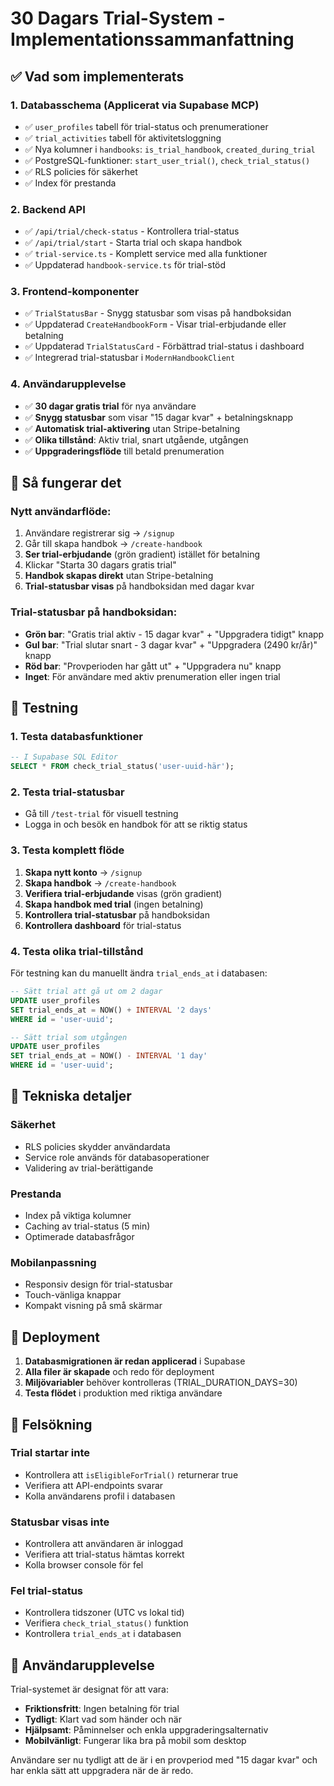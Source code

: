 # 30 Dagars Trial-System - Implementationssammanfattning

## ✅ Vad som implementerats

### 1. Databasschema (Applicerat via Supabase MCP)
- ✅ `user_profiles` tabell för trial-status och prenumerationer
- ✅ `trial_activities` tabell för aktivitetsloggning
- ✅ Nya kolumner i `handbooks`: `is_trial_handbook`, `created_during_trial`
- ✅ PostgreSQL-funktioner: `start_user_trial()`, `check_trial_status()`
- ✅ RLS policies för säkerhet
- ✅ Index för prestanda

### 2. Backend API
- ✅ `/api/trial/check-status` - Kontrollera trial-status
- ✅ `/api/trial/start` - Starta trial och skapa handbok
- ✅ `trial-service.ts` - Komplett service med alla funktioner
- ✅ Uppdaterad `handbook-service.ts` för trial-stöd

### 3. Frontend-komponenter
- ✅ `TrialStatusBar` - Snygg statusbar som visas på handboksidan
- ✅ Uppdaterad `CreateHandbookForm` - Visar trial-erbjudande eller betalning
- ✅ Uppdaterad `TrialStatusCard` - Förbättrad trial-status i dashboard
- ✅ Integrerad trial-statusbar i `ModernHandbookClient`

### 4. Användarupplevelse
- ✅ **30 dagar gratis trial** för nya användare
- ✅ **Snygg statusbar** som visar "15 dagar kvar" + betalningsknapp
- ✅ **Automatisk trial-aktivering** utan Stripe-betalning
- ✅ **Olika tillstånd**: Aktiv trial, snart utgående, utgången
- ✅ **Uppgraderingsflöde** till betald prenumeration

## 🎯 Så fungerar det

### Nytt användarflöde:
1. Användare registrerar sig → `/signup`
2. Går till skapa handbok → `/create-handbook`
3. **Ser trial-erbjudande** (grön gradient) istället för betalning
4. Klickar "Starta 30 dagars gratis trial"
5. **Handbok skapas direkt** utan Stripe-betalning
6. **Trial-statusbar visas** på handboksidan med dagar kvar

### Trial-statusbar på handboksidan:
- **Grön bar**: "Gratis trial aktiv - 15 dagar kvar" + "Uppgradera tidigt" knapp
- **Gul bar**: "Trial slutar snart - 3 dagar kvar" + "Uppgradera (2490 kr/år)" knapp  
- **Röd bar**: "Provperioden har gått ut" + "Uppgradera nu" knapp
- **Inget**: För användare med aktiv prenumeration eller ingen trial

## 🧪 Testning

### 1. Testa databasfunktioner
```sql
-- I Supabase SQL Editor
SELECT * FROM check_trial_status('user-uuid-här');
```

### 2. Testa trial-statusbar
- Gå till `/test-trial` för visuell testning
- Logga in och besök en handbok för att se riktig status

### 3. Testa komplett flöde
1. **Skapa nytt konto** → `/signup`
2. **Skapa handbok** → `/create-handbook`
3. **Verifiera trial-erbjudande** visas (grön gradient)
4. **Skapa handbok med trial** (ingen betalning)
5. **Kontrollera trial-statusbar** på handboksidan
6. **Kontrollera dashboard** för trial-status

### 4. Testa olika trial-tillstånd
För testning kan du manuellt ändra `trial_ends_at` i databasen:
```sql
-- Sätt trial att gå ut om 2 dagar
UPDATE user_profiles 
SET trial_ends_at = NOW() + INTERVAL '2 days'
WHERE id = 'user-uuid';

-- Sätt trial som utgången
UPDATE user_profiles 
SET trial_ends_at = NOW() - INTERVAL '1 day'
WHERE id = 'user-uuid';
```

## 🔧 Tekniska detaljer

### Säkerhet
- RLS policies skydder användardata
- Service role används för databasoperationer  
- Validering av trial-berättigande

### Prestanda
- Index på viktiga kolumner
- Caching av trial-status (5 min)
- Optimerade databasfrågor

### Mobilanpassning
- Responsiv design för trial-statusbar
- Touch-vänliga knappar
- Kompakt visning på små skärmar

## 🚀 Deployment

1. **Databasmigrationen är redan applicerad** i Supabase
2. **Alla filer är skapade** och redo för deployment
3. **Miljövariabler** behöver kontrolleras (TRIAL_DURATION_DAYS=30)
4. **Testa flödet** i produktion med riktiga användare

## 🐛 Felsökning

### Trial startar inte
- Kontrollera att `isEligibleForTrial()` returnerar true
- Verifiera att API-endpoints svarar
- Kolla användarens profil i databasen

### Statusbar visas inte
- Kontrollera att användaren är inloggad
- Verifiera att trial-status hämtas korrekt
- Kolla browser console för fel

### Fel trial-status
- Kontrollera tidszoner (UTC vs lokal tid)
- Verifiera `check_trial_status()` funktion
- Kontrollera `trial_ends_at` i databasen

## 📱 Användarupplevelse

Trial-systemet är designat för att vara:
- **Friktionsfritt**: Ingen betalning för trial
- **Tydligt**: Klart vad som händer och när
- **Hjälpsamt**: Påminnelser och enkla uppgraderingsalternativ
- **Mobilvänligt**: Fungerar lika bra på mobil som desktop

Användare ser nu tydligt att de är i en provperiod med "15 dagar kvar" och har enkla sätt att uppgradera när de är redo. 